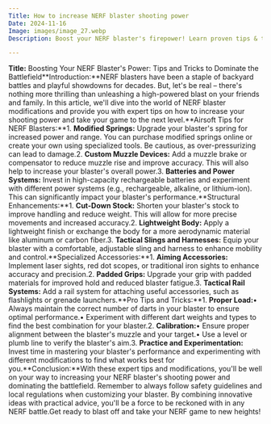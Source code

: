 ```yaml
---
Title: How to increase NERF blaster shooting power
Date: 2024-11-16
Image: images/image_27.webp
Description: Boost your NERF blaster's firepower! Learn proven tips & tricks to increase range and accuracy.  DIY modifications & expert advice for ultimate NERF combat. 

---
```


**Title:** Boosting Your NERF Blaster's Power: Tips and Tricks to Dominate the Battlefield**Introduction:**NERF blasters have been a staple of backyard battles and playful showdowns for decades. But, let's be real – there's nothing more thrilling than unleashing a high-powered blast on your friends and family. In this article, we'll dive into the world of NERF blaster modifications and provide you with expert tips on how to increase your shooting power and take your game to the next level.**Airsoft Tips for NERF Blasters:**1. **Modified Springs:** Upgrade your blaster's spring for increased power and range. You can purchase modified springs online or create your own using specialized tools. Be cautious, as over-pressurizing can lead to damage.2. **Custom Muzzle Devices:** Add a muzzle brake or compensator to reduce muzzle rise and improve accuracy. This will also help to increase your blaster's overall power.3. **Batteries and Power Systems:** Invest in high-capacity rechargeable batteries and experiment with different power systems (e.g., rechargeable, alkaline, or lithium-ion). This can significantly impact your blaster's performance.**Structural Enhancements:**1. **Cut-Down Stock:** Shorten your blaster's stock to improve handling and reduce weight. This will allow for more precise movements and increased accuracy.2. **Lightweight Body:** Apply a lightweight finish or exchange the body for a more aerodynamic material like aluminum or carbon fiber.3. **Tactical Slings and Harnesses:** Equip your blaster with a comfortable, adjustable sling and harness to enhance mobility and control.**Specialized Accessories:**1. **Aiming Accessories:** Implement laser sights, red dot scopes, or traditional iron sights to enhance accuracy and precision.2. **Padded Grips:** Upgrade your grip with padded materials for improved hold and reduced blaster fatigue.3. **Tactical Rail Systems:** Add a rail system for attaching useful accessories, such as flashlights or grenade launchers.**Pro Tips and Tricks:**1. **Proper Load:**• Always maintain the correct number of darts in your blaster to ensure optimal performance.• Experiment with different dart weights and types to find the best combination for your blaster.2. **Calibration:**• Ensure proper alignment between the blaster's muzzle and your target.• Use a level or plumb line to verify the blaster's aim.3. **Practice and Experimentation:** Invest time in mastering your blaster's performance and experimenting with different modifications to find what works best for you.**Conclusion:**With these expert tips and modifications, you'll be well on your way to increasing your NERF blaster's shooting power and dominating the battlefield. Remember to always follow safety guidelines and local regulations when customizing your blaster. By combining innovative ideas with practical advice, you'll be a force to be reckoned with in any NERF battle.Get ready to blast off and take your NERF game to new heights! 
